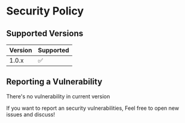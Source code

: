 # Security Policy

## Supported Versions

| Version | Supported          |
| ------- | ------------------ |
| 1.0.x   | :white_check_mark: |


## Reporting a Vulnerability

There's no vulnerability in current version

If you want to report an security vulnerabilities, Feel free to open new issues and discuss!
